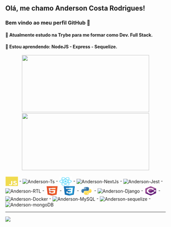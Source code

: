## Olá, me chamo Anderson Costa Rodrigues! 
### Bem vindo ao meu perfil GitHub 👋

#### 📜 Atualmente estudo na Trybe para me formar como Dev. Full Stack.

#### 🌱 Estou aprendendo: NodeJS - Express - Sequelize.


<div align="center">
  <img height="180em" width="400em" src="https://github-readme-stats-sigma-five.vercel.app/api?username=AndersonCRodrigues&show_icons=true&theme=onedark&include_all_commits=true&count_private=true"/>
  <img height="180em" width="400em" src="https://github-readme-stats-sigma-five.vercel.app/api/top-langs/?username=AndersonCRodrigues&layout=compact&langs_count=7&theme=onedark"/>
</div>

<div style="display: inline_block">
  <br>
  <img align="center" alt="Anderson-Js" height="30" width="40" src="https://raw.githubusercontent.com/devicons/devicon/master/icons/javascript/javascript-plain.svg"> - 
   <img align="center" alt="Anderson-Ts" height="30" width="40" src="https://cdn.jsdelivr.net/gh/devicons/devicon/icons/typescript/typescript-original.svg" /> -     
  <img align="center" alt="Anderson-React" height="30" width="40" src="https://raw.githubusercontent.com/devicons/devicon/master/icons/react/react-original.svg"> - 
  <img align="center" alt="Anderson-NextJs" height="30" width="30" src="https://www.datocms-assets.com/75941/1657707878-nextjs_logo.png" /> - 
  <img align="center" alt="Anderson-Jest" height="30" width="40" src="https://cdn.jsdelivr.net/gh/devicons/devicon/icons/jest/jest-plain.svg" /> - 
  <img align="center" alt="Anderson-RTL" height="30" width="30" src="https://testing-library.com/img/octopus-128x128.png" /> -  
  <img align="center" alt="Anderson-HTML" height="30" width="40" src="https://raw.githubusercontent.com/devicons/devicon/master/icons/html5/html5-original.svg"> - 
  <img align="center" alt="Anderson-CSS" height="30" width="40" src="https://raw.githubusercontent.com/devicons/devicon/master/icons/css3/css3-original.svg"> - 
  <img align="center" alt="Anderson-Python" height="30" width="40" src="https://raw.githubusercontent.com/devicons/devicon/master/icons/python/python-original.svg"> - 
  <img align="center" alt="Anderson-Django" height="30" width="40" src="https://cdn.jsdelivr.net/gh/devicons/devicon/icons/django/django-plain.svg"> - 
  <img align="center" alt="Anderson-Csharp" height="30" width="40" src="https://raw.githubusercontent.com/devicons/devicon/master/icons/csharp/csharp-original.svg"> -
  <img align="center" alt="Anderson-Docker" height="40" width="40" src="https://cdn.jsdelivr.net/gh/devicons/devicon/icons/docker/docker-original-wordmark.svg" /> -
  <img align="center" alt="Anderson-MySQL" height="50" width="50" src="https://cdn.jsdelivr.net/gh/devicons/devicon/icons/mysql/mysql-original-wordmark.svg" /> -
  <img align="center" alt="Anderson-sequelize" height="30" width="30" src="https://cdn.jsdelivr.net/gh/devicons/devicon/icons/sequelize/sequelize-original.svg" /> -
  <img align="center" alt="Anderson-mongoDB" height="30" width="30" src="https://cdn.jsdelivr.net/gh/devicons/devicon/icons/mongodb/mongodb-original.svg" />
</div>
<hr/>
<a href="https://www.linkedin.com/in/anderson-costa-rodrigues-31b48a74/" target="_blank"><img src="https://img.shields.io/badge/-LinkedIn-%230077B5?style=for-the-badge&logo=linkedin&logoColor=white" target="_blank"></a>

